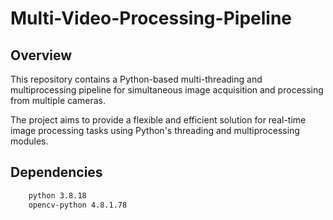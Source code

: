 # Multi-Video-Processing-Pipeline

## Overview

This repository contains a Python-based multi-threading and multiprocessing pipeline for simultaneous image acquisition and processing from multiple cameras. 

The project aims to provide a flexible and efficient solution for real-time image processing tasks using Python's threading and multiprocessing modules.

## Dependencies

```bash
    python 3.8.18
    opencv-python 4.8.1.78
```
